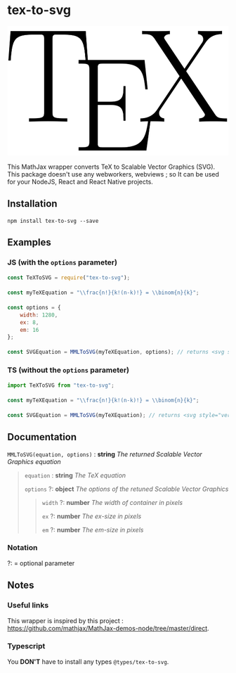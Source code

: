 # tex-to-svg

<p align="center">
  <img width="514" height="295" src="./TeX.svg" alt="tex"/>
</p>

This MathJax wrapper converts TeX to Scalable Vector Graphics (SVG). This package doesn't use any webworkers, webviews ; so It can be used for your NodeJS, React and React Native projects.

## Installation

```cli
npm install tex-to-svg --save
```

## Examples

### JS (with the `options` parameter)

```js
const TeXToSVG = require("tex-to-svg");

const myTeXEquation = "\\frac{n!}{k!(n-k)!} = \\binom{n}{k}";

const options = {
    width: 1280,
    ex: 8,
    em: 16
};

const SVGEquation = MMLToSVG(myTeXEquation, options); // returns <svg style="vertical-align: -2.172ex" xmlns="http://www.w3.org/2000/svg" width="18.199ex" height="5.451ex" role="img" focusable="false" viewBox="0 -1449.5 8044 2409.5" xmlns:xlink="http://www.w3.org/1999/xlink"><defs><path ...
```

### TS (without the `options` parameter)

```ts
import TeXToSVG from "tex-to-svg";

const myTeXEquation = "\\frac{n!}{k!(n-k)!} = \\binom{n}{k}";

const SVGEquation = MMLToSVG(myTeXEquation); // returns <svg style="vertical-align: -2.172ex" xmlns="http://www.w3.org/2000/svg" width="18.199ex" height="5.451ex" role="img" focusable="false" viewBox="0 -1449.5 8044 2409.5" xmlns:xlink="http://www.w3.org/1999/xlink"><defs><path ...
```

## Documentation

`MMLToSVG(equation, options)` : **string** _The returned Scalable Vector Graphics equation_

> `equation` : **string** _The TeX equation_
>
> `options` ?: **object** _The options of the retuned Scalable Vector Graphics_
>
> > `width` ?: **number** _The width of container in pixels_
> >
> > `ex` ?: **number** _The ex-size in pixels_
> >
> > `em` ?: **number** _The em-size in pixels_

### Notation

?: = optional parameter

## Notes

### Useful links

This wrapper is inspired by this project : https://github.com/mathjax/MathJax-demos-node/tree/master/direct.

### Typescript

You **DON'T** have to install any types `@types/tex-to-svg`.

